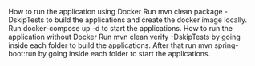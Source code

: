 How to run the application using Docker
Run mvn clean package -DskipTests to build the applications and create the docker image locally.
Run docker-compose up -d to start the applications.
How to run the application without Docker
Run mvn clean verify -DskipTests by going inside each folder to build the applications.
After that run mvn spring-boot:run by going inside each folder to start the applications.
